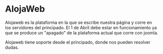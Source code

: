 # AlojaWeb

Alojaweb es la plataforma en la que se escribe nuestra página y corre en los servidores del principado.  El 1 de Abril debe estar en funcionamiento ya que se produce un "apagado" de la plataforma actual que corre con joomla.

Alojaweb tiene soporte desde el principado, donde nos pueden resolver dudas.



